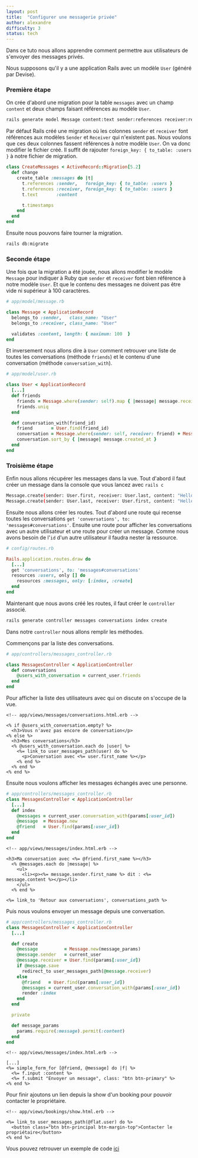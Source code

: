 ```yaml
---
layout: post
title:  "Configurer une messagerie privée"
author: alexandre
difficulty: 3
status: tech
---
```


Dans ce tuto nous allons apprendre comment permettre aux utilisateurs de s'envoyer des messages privés.

Nous supposons qu'il y a une application Rails avec un modèle `User` (généré par Devise).

### Première étape

On crée d'abord une migration pour la table `messages` avec un champ `content` et deux champs faisant références au modèle `User`.

```sh
rails generate model Message content:text sender:references receiver:references
```

Par défaut Rails créé une migration où les colonnes `sender` et `receiver` font références aux modèles `Sender` et `Receiver` qui n'existent pas. Nous voulons que ces deux colonnes fassent références à notre modèle `User`. On va donc modifier le fichier créé. Il suffit de rajouter `foreign_key: { to_table: :users }` à notre fichier de migration.

```ruby
class CreateMessages < ActiveRecord::Migration[5.2]
  def change
    create_table :messages do |t|
      t.references :sender,   foreign_key: { to_table: :users }
      t.references :receiver, foreign_key: { to_table: :users }
      t.text       :content

      t.timestamps
    end
  end
end
```

Ensuite nous pouvons faire tourner la migration.

```sh
rails db:migrate
```

### Seconde étape

Une fois que la migration a été jouée, nous allons modifier le modèle `Message` pour indiquer à Ruby que `sender` et `receiver` font bien référence à notre modèle `User`. Et que le contenu des messages ne doivent pas être vide ni supérieur à 100 caractères.

```ruby
# app/model/message.rb

class Message < ApplicationRecord
  belongs_to :sender,   class_name: "User"
  belongs_to :receiver, class_name: "User"

  validates :content, length: { maximum: 100  }
end
```

Et inversement nous allons dire à `User` comment retrouver une liste de toutes les conversations (méthode `friends`) et le contenu d'une conversation (méthode `conversation_with`).

```ruby
# app/model/user.rb

class User < ApplicationRecord
  [...]
  def friends
    friends = Message.where(sender: self).map { |message| message.receiver} + Message.where(receiver: self).map { |message| message.sender}
    friends.uniq
  end

  def conversation_with(friend_id)
    friend       = User.find(friend_id)
    conversation = Message.where(sender: self, receiver: friend) + Message.where(sender: friend, receiver: self)
    conversation.sort_by { |message| message.created_at }
  end
end
```

### Troisième étape

Enfin nous allons récupérer les messages dans la vue. Tout d'abord il faut créer un message dans la console que vous lancez avec `rails c`

```sh
Message.create(sender: User.first, receiver: User.last, content: "Hello, how are you?")
Message.create(sender: User.last, receiver: User.first, content: "Hello, good and you?")
```

Ensuite nous allons créer les routes. Tout d'abord une route qui recense toutes les conversations `get 'conversations', to: 'messages#conversations'`.
Ensuite une route pour afficher les conversations avec un autre utilisateur et une route pour créer un message. Comme nous avons besoin de l'`id` d'un autre utilisateur il faudra nester la ressource.

```ruby
# config/routes.rb

Rails.application.routes.draw do
  [...]
  get 'conversations', to: 'messages#conversations'
  resources :users, only [] do
    resources :messages, only: [:index, :create]
  end
end
```

Maintenant que nous avons créé les routes, il faut créer le `controller` associé.

```sh
rails generate controller messages conversations index create
```

Dans notre `controller` nous allons remplir les méthodes.

Commençons par la liste des conversations.

```ruby
# app/controllers/messages_controller.rb

class MessagesController < ApplicationController
  def conversations
    @users_with_conversation = current_user.friends
  end
end
```

Pour afficher la liste des utilisateurs avec qui on discute on s'occupe de la vue.

```erb
<!-- app/views/messages/conversations.html.erb -->

<% if @users_with_conversation.empty? %>
  <h3>Vous n'avez pas encore de conversation</p>
<% else %>
  <h3>Mes conversations</h3>
  <% @users_with_conversation.each do |user| %>
    <%= link_to user_messages_path(user) do %>
      <p>Conversation avec <%= user.first_name %></p>
    <% end %>
  <% end %>
<% end %>
```

Ensuite nous voulons afficher les messages échangés avec une personne.

```ruby
# app/controllers/messages_controller.rb
class MessagesController < ApplicationController
  [...]
  def index
    @messages = current_user.conversation_with(params[:user_id])
    @message  = Message.new
    @friend   = User.find(params[:user_id])
  end
end
```

```erb
<!-- app/views/messages/index.html.erb -->

<h3>Ma conversation avec <%= @friend.first_name %></h3>
  <% @messages.each do |message| %>
    <ul>
      <li><p><%= message.sender.first_name %> dit : <%= message.content %></p></li>
    </ul>
  <% end %>

<%= link_to 'Retour aux conversations', conversations_path %>
```

Puis nous voulons envoyer un message depuis une conversation.

```ruby
# app/controllers/messages_controller.rb
class MessagesController < ApplicationController
  [...]

  def create
    @message          = Message.new(message_params)
    @message.sender   = current_user
    @message.receiver = User.find(params[:user_id])
    if @message.save
      redirect_to user_messages_path(@message.receiver)
    else
      @friend   = User.find(params[:user_id])
      @messages = current_user.conversation_with(params[:user_id])
      render :index
    end
  end

  private

  def message_params
    params.require(:message).permit(:content)
  end
end
```

```erb
<!-- app/views/messages/index.html.erb -->

[...]
<%= simple_form_for [@friend, @message] do |f| %>
  <%= f.input :content %>
  <%= f.submit "Envoyer un message", class: "btn btn-primary" %>
<% end %>
```

Pour finir ajoutons un lien depuis la show d'un booking pour pouvoir contacter le propriétaire.

```erb
<!-- app/views/bookings/show.html.erb -->

<%= link_to user_messages_path(@flat.user) do %>
  <button class="btn btn-principal btn-margin-top">Contacter le propriétaire</button>
<% end %>
```

Vous pouvez retrouver un exemple de code [ici](https://github.com/alexandrebk/airbnb-copycat/commit/9d882d532ea3c53ca52673a0d407bc600dbb3a68)

